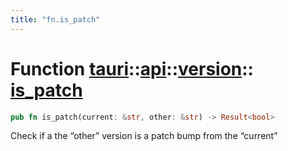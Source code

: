 ```yaml
---
title: "fn.is_patch"
---
```


# Function [tauri](/docs/api/rust/tauri/../../index.html)::​[api](/docs/api/rust/tauri/../index.html)::​[version](/docs/api/rust/tauri/index.html)::​[is_patch](/docs/api/rust/tauri/)

```rs
pub fn is_patch(current: &str, other: &str) -> Result<bool>
```

Check if a the “other” version is a patch bump from the “current”

